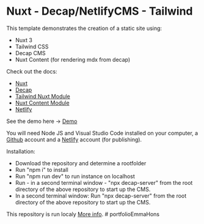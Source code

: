 # Nuxt - Decap/NetlifyCMS - Tailwind

This template demonstrates the creation of a static site using:

- Nuxt 3
- Tailwind CSS
- Decap CMS
- Nuxt Content (for rendering mdx from decap)


Check out the docs:
- [Nuxt](https://nuxt.com/docs/getting-started/deployment)
- [Decap](https://decapcms.org/docs/configuration-options)
- [Tailwind Nuxt Module](https://tailwindcss.nuxtjs.org/)
- [Nuxt Content Module](https://content.nuxtjs.org/)
- [Netlify](https://www.netlify.com)

See the demo here -> [Demo](https://bpdecap.netlify.app/)

You will need Node JS and Visual Studio Code installed on your computer, a [Github](https://www.github.com) account and a [Netlify](https://www.netlify.com) account (for publishing).


Installation:
- Download the repository and determine a rootfolder
- Run "npm i" to install
- Run "npm run dev" to run instance on localhost
- Run - in a second terminal window - "npx decap-server" from the root directory of the above repository to start up the CMS.
- In a second terminal window: Run "npx decap-server" from the root directory of the above repository to start up the CMS.

This repository is run localy [More info](https://decapcms.org/docs/working-with-a-local-git-repository/). # portfolioEmmaHons
